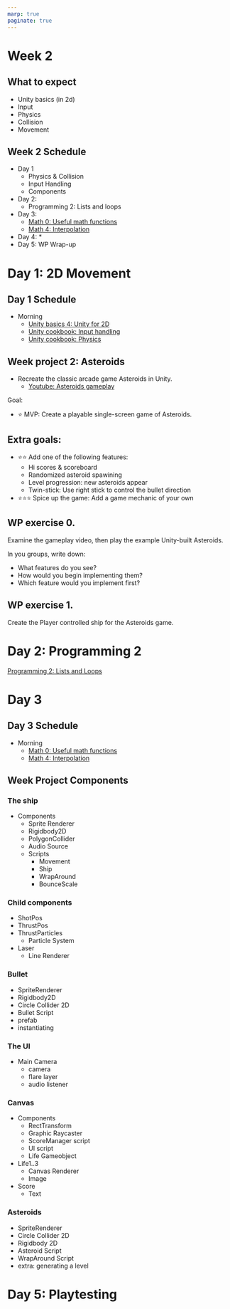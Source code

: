 ```yaml
---
marp: true
paginate: true
---
```

<!-- headingDivider: 3 -->
<!-- class: invert -->
# Week 2

## What to expect

* Unity basics (in 2d)
* Input
* Physics
* Collision
* Movement

## Week 2 Schedule

* Day 1
  * Physics & Collision
  * Input Handling
  * Components
* Day 2:
  * Programming 2: Lists and loops
* Day 3:
  * [Math 0: Useful math functions](math/0-mathf.md)
  * [Math 4: Interpolation](math/4-interpolation.md)
* Day 4:
  * 
* Day 5: WP Wrap-up

# Day 1: 2D Movement

## Day 1 Schedule

* Morning
  * [Unity basics 4: Unity for 2D](unity-basics/4-unity-for-2d.md)
  * [Unity cookbook: Input handling](unity-cookbook/input-handling.md)
  * [Unity cookbook: Physics](unity-cookbook/physics.md)

## Week project 2: Asteroids
<!-- _backgroundColor: purple -->
*  Recreate the classic arcade game Asteroids in Unity.
     * [Youtube: Asteroids gameplay](https://www.youtube.com/watch?v=WYSupJ5r2zo)

Goal:
* ⭐ MVP: Create a playable single-screen game of Asteroids.
## Extra goals:
<!-- _backgroundColor: purple -->
* ⭐⭐ Add one of the following features:
  * Hi scores & scoreboard
  * Randomized asteroid spawining
  * Level progression: new asteroids appear
  * Twin-stick: Use right stick to control the bullet direction 
* ⭐⭐⭐ Spice up the game: Add a game mechanic of your own


## WP exercise 0.
<!-- _backgroundColor: purple -->
Examine the gameplay video, then play the example Unity-built Asteroids.

In you groups, write down:
* What features do you see? 
* How would you begin implementing them?
* Which feature would you implement first?

## WP exercise 1.
<!-- _backgroundColor: purple -->

Create the Player controlled ship for the Asteroids game.



# Day 2: Programming 2
[Programming 2: Lists and Loops](programming/2-lists-loops.md)

# Day 3

## Day 3 Schedule

* Morning
  * [Math 0: Useful math functions](math/0-mathf.md)
  * [Math 4: Interpolation](math/4-interpolation.md)

## Week Project Components

### The ship
* Components
  * Sprite Renderer
  * Rigidbody2D
  * PolygonCollider
  * Audio Source
  * Scripts
    * Movement
    * Ship
    * WrapAround
    * BounceScale
### Child components
* ShotPos
* ThrustPos
* ThrustParticles
  * Particle System
* Laser
  * Line Renderer
### Bullet

* SpriteRenderer
* Rigidbody2D
* Circle Collider 2D
* Bullet Script
* prefab
* instantiating
### The UI
* Main Camera
  * camera
  * flare layer
  * audio listener
### Canvas
  * Components
    * RectTransform
    * Graphic Raycaster
    * ScoreManager script
    * UI script
    * Life Gameobject
  * Life1..3
    * Canvas Renderer
    * Image
  * Score
    * Text
### Asteroids

* SpriteRenderer
* Circle Collider 2D
* Rigidbody 2D
* Asteroid Script
* WrapAround Script
* extra: generating a level


# Day 5: Playtesting

